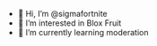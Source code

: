 - 👋 Hi, I’m @sigmafortnite
- 👀 I’m interested in Blox Fruit
- 🌱 I’m currently learning moderation

<!---
sigmafortnite/sigmafortnite is a ✨ special ✨ repository because its `README.md` (this file) appears on your GitHub profile.
You can click the Preview link to take a look at your changes.
--->

